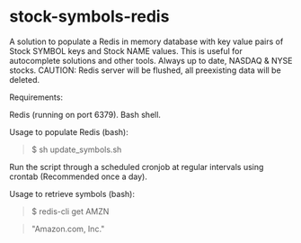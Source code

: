 # stock-symbols-redis

A solution to populate a Redis in memory database with key value pairs of Stock SYMBOL keys and Stock NAME values. This is useful for autocomplete solutions and other tools. Always up to date, NASDAQ & NYSE stocks. CAUTION: Redis server will be flushed, all preexisting data will be deleted.

Requirements: 

Redis (running on port 6379). 
Bash shell. 

Usage to populate Redis (bash):

> $ sh update_symbols.sh

Run the script through a scheduled cronjob at regular intervals using crontab (Recommended once a day).

Usage to retrieve symbols (bash):

> $ redis-cli get AMZN

> "Amazon.com, Inc."

